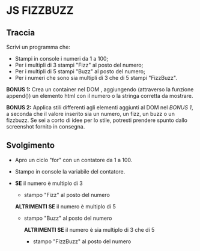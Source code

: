 # JS FIZZBUZZ

## Traccia

Scrivi un programma che:

- Stampi in console i numeri da 1 a 100;
- Per i multipli di 3 stampi "Fizz" al posto del numero;
- Per i multipli di 5 stampi "Buzz" al posto del numero;
- Per i numeri che sono sia multipli di 3 che di 5 stampi "FizzBuzz".

**BONUS 1:**
Crea un container nel DOM , aggiungendo (attraverso la funzione append()) un elemento html con il numero o la stringa corretta da mostrare.

**BONUS 2:**
Applica stili differenti agli elementi aggiunti al DOM nel _BONUS 1_, a seconda che il valore inserito sia un numero, un fizz, un buzz o un fizzbuzz.
Se sei a corto di idee per lo stile, potresti prendere spunto dallo screenshot fornito in consegna.

## Svolgimento

- Apro un ciclo "for" con un contatore da 1 a 100.
- Stampo in console la variabile del contatore.
- **SE** il numero è multiplo di 3

  - stampo "Fizz" al posto del numero

  **ALTRIMENTI SE** il numero è multiplo di 5

  - stampo "Buzz" al posto del numero

    **ALTRIMENTI SE** il numero è sia multiplo di 3 che di 5

    - stampo "FizzBuzz" al posto del numero
